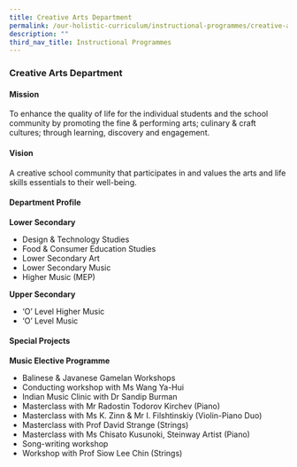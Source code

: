 ```yaml
---
title: Creative Arts Department
permalink: /our-holistic-curriculum/instructional-programmes/creative-arts-dept/
description: ""
third_nav_title: Instructional Programmes
---
```

### **Creative Arts Department**
#### **Mission**
To enhance the quality of life for the individual students and the school community by promoting the fine & performing arts; culinary & craft cultures; through learning, discovery and engagement.

#### **Vision**
A creative school community that participates in and values the arts and life skills essentials to their well-being.

#### **Department Profile**
**Lower Secondary**
*   Design & Technology Studies  
*   Food & Consumer Education Studies  
*   Lower Secondary Art  
*   Lower Secondary Music  
*   Higher Music (MEP)

**Upper Secondary**
*   ‘O’ Level Higher Music  
*   ‘O’ Level Music

#### **Special Projects**
**Music Elective Programme**
* Balinese & Javanese Gamelan Workshops
* Conducting workshop with Ms Wang Ya-Hui
* Indian Music Clinic with Dr Sandip Burman
* Masterclass with Mr Radostin Todorov Kirchev (Piano)
* Masterclass with Ms K. Zinn & Mr I. Filshtinskiy (Violin-Piano Duo)
* Masterclass with Prof David Strange (Strings)
* Masterclass with Ms Chisato Kusunoki, Steinway Artist (Piano)
* Song-writing workshop
* Workshop with Prof Siow Lee Chin (Strings)

